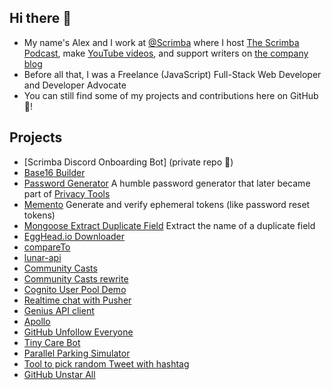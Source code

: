 ## Hi there 👋

- My name's Alex and I work at [@Scrimba](https://github.com/scrimba) where I host [The Scrimba Podcast](https://scrimba.com/podcast), make [YouTube videos](https://youtube.com/c/scrimba), and support writers on [the company blog](https://scrimba.com/articles/)
- Before all that, I was a Freelance (JavaScript) Full-Stack Web Developer and Developer Advocate
- You can still find some of my projects and contributions here on GitHub 👾!

## Projects
- [Scrimba Discord Onboarding Bot] (private repo 🔑)
- [Base16 Builder](https://github.com/base16-builder/base16-builder)
- [Password Generator](https://github.com/bookercodes/password-generator-tool) A humble password generator that later became part of [Privacy Tools](https://www.privacytools.io/)
- [Memento](https://github.com/bookercodes/memento) Generate and verify ephemeral tokens (like password reset tokens)
- [Mongoose Extract Duplicate Field](https://github.com/bookercodes/mongoose-extract-duplicate-field) Extract the name of a duplicate field 
- [EggHead.io Downloader](https://github.com/bookercodes/eggheadio-downloader)
- [compareTo](https://github.com/bookercodes/compareTo)
- [lunar-api](https://github.com/bookercodes/lunar-api)
- [Community Casts](https://github.com/bookercodes/original-communitycasts.co)
- [Community Casts rewrite](https://github.com/bookercodes/communitycasts.co)
- [Cognito User Pool Demo](https://github.com/bookercodes/cognito-user-pool-demo)
- [Realtime chat with Pusher](https://github.com/bookercodes/pusher-realtime-chat)
- [Genius API client](https://github.com/bookercodes/node-genius)
- [Apollo](https://github.com/bookercodes/apollo)
- [GitHub Unfollow Everyone](https://github.com/bookercodes/github-unfollow-everyone)
- [Tiny Care Bot](https://github.com/bookercodes/tinycarebot.com)
- [Parallel Parking Simulator](https://github.com/bookercodes/parallel-parking-simulator-lol)
- [Tool to pick random Tweet with hashtag](https://github.com/bookercodes/hashtag-analyser)
- [GitHub Unstar All](https://github.com/bookercodes/github-unstar-all)
